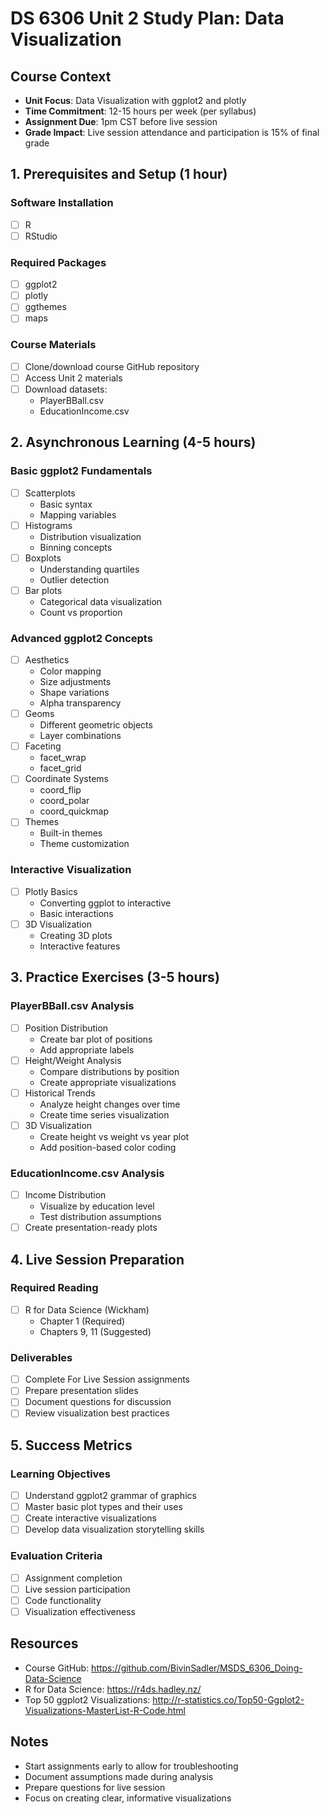 # DS 6306 Unit 2 Study Plan: Data Visualization

## Course Context
- **Unit Focus**: Data Visualization with ggplot2 and plotly
- **Time Commitment**: 12-15 hours per week (per syllabus)
- **Assignment Due**: 1pm CST before live session
- **Grade Impact**: Live session attendance and participation is 15% of final grade

## 1. Prerequisites and Setup (1 hour)
### Software Installation
- [ ] R
- [ ] RStudio

### Required Packages
- [ ] ggplot2
- [ ] plotly
- [ ] ggthemes
- [ ] maps

### Course Materials
- [ ] Clone/download course GitHub repository
- [ ] Access Unit 2 materials
- [ ] Download datasets:
  - PlayerBBall.csv
  - EducationIncome.csv

## 2. Asynchronous Learning (4-5 hours)

### Basic ggplot2 Fundamentals
- [ ] Scatterplots
  - Basic syntax
  - Mapping variables
- [ ] Histograms
  - Distribution visualization
  - Binning concepts
- [ ] Boxplots
  - Understanding quartiles
  - Outlier detection
- [ ] Bar plots
  - Categorical data visualization
  - Count vs proportion

### Advanced ggplot2 Concepts
- [ ] Aesthetics
  - Color mapping
  - Size adjustments
  - Shape variations
  - Alpha transparency
- [ ] Geoms
  - Different geometric objects
  - Layer combinations
- [ ] Faceting
  - facet_wrap
  - facet_grid
- [ ] Coordinate Systems
  - coord_flip
  - coord_polar
  - coord_quickmap
- [ ] Themes
  - Built-in themes
  - Theme customization

### Interactive Visualization
- [ ] Plotly Basics
  - Converting ggplot to interactive
  - Basic interactions
- [ ] 3D Visualization
  - Creating 3D plots
  - Interactive features

## 3. Practice Exercises (3-5 hours)

### PlayerBBall.csv Analysis
- [ ] Position Distribution
  - Create bar plot of positions
  - Add appropriate labels
- [ ] Height/Weight Analysis
  - Compare distributions by position
  - Create appropriate visualizations
- [ ] Historical Trends
  - Analyze height changes over time
  - Create time series visualization
- [ ] 3D Visualization
  - Create height vs weight vs year plot
  - Add position-based color coding

### EducationIncome.csv Analysis
- [ ] Income Distribution
  - Visualize by education level
  - Test distribution assumptions
- [ ] Create presentation-ready plots

## 4. Live Session Preparation

### Required Reading
- [ ] R for Data Science (Wickham)
  - Chapter 1 (Required)
  - Chapters 9, 11 (Suggested)

### Deliverables
- [ ] Complete For Live Session assignments
- [ ] Prepare presentation slides
- [ ] Document questions for discussion
- [ ] Review visualization best practices

## 5. Success Metrics

### Learning Objectives
- [ ] Understand ggplot2 grammar of graphics
- [ ] Master basic plot types and their uses
- [ ] Create interactive visualizations
- [ ] Develop data visualization storytelling skills

### Evaluation Criteria
- [ ] Assignment completion
- [ ] Live session participation
- [ ] Code functionality
- [ ] Visualization effectiveness

## Resources
- Course GitHub: https://github.com/BivinSadler/MSDS_6306_Doing-Data-Science
- R for Data Science: https://r4ds.hadley.nz/
- Top 50 ggplot2 Visualizations: http://r-statistics.co/Top50-Ggplot2-Visualizations-MasterList-R-Code.html

## Notes
- Start assignments early to allow for troubleshooting
- Document assumptions made during analysis
- Prepare questions for live session
- Focus on creating clear, informative visualizations
